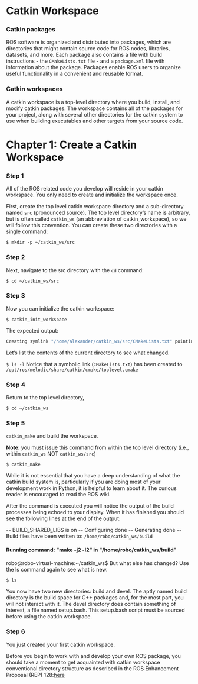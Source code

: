 # Catkin Workspace

### Catkin packages
ROS software is organized and distributed into packages, which are directories that might contain source code for ROS nodes, libraries, datasets, and more. Each package also contains a file with build instructions - the `CMakeLists.txt` file - and a `package.xml` file with information about the package. Packages enable ROS users to organize useful functionality in a convenient and reusable format.

### Catkin workspaces
A catkin workspace is a top-level directory where you build, install, and modify catkin packages. The workspace contains all of the packages for your project, along with several other directories for the catkin system to use when building executables and other targets from your source code.

# Chapter 1: Create a Catkin Workspace

### Step 1
All of the ROS related code you develop will reside in your catkin workspace. You only need to create and initialize the workspace once.

First, create the top level catkin workspace directory and a sub-directory named `src` (pronounced source). The top level directory’s name is arbitrary, but is often called `catkin_ws` (an abbreviation of catkin_workspace), so we will follow this convention. You can create these two directories with a single command:

`$ mkdir -p ~/catkin_ws/src`

### Step 2

Next, navigate to the src directory with the `cd` command:

`$ cd ~/catkin_ws/src`

### Step 3

Now you can initialize the catkin workspace:

`$ catkin_init_workspace`

The expected output:

```bash
Creating symlink "/home/alexander/catkin_ws/src/CMakeLists.txt" pointing to "/opt/ros/melodic/share/catkin/cmake/toplevel.cmake"
```

Let’s list the contents of the current directory to see what changed.

`$ ls -l`
Notice that a symbolic link (`CMakeLists.txt`) has been created to `/opt/ros/melodic/share/catkin/cmake/toplevel.cmake`

### Step 4
Return to the top level directory,

`$ cd ~/catkin_ws`

### Step 5 

`catkin_make` and build the workspace.

**Note**: you must issue this command from within the top level directory (i.e., within `catkin_ws` NOT `catkin_ws/src`)

`$ catkin_make`

While it is not essential that you have a deep understanding of what the catkin build system is, particularly if you are doing most of your development work in Python, it is helpful to learn about it. The curious reader is encouraged to read the ROS wiki.

After the command is executed you will notice the output of the build processes being echoed to your display. When it has finished you should see the following lines at the end of the output:

-- BUILD_SHARED_LIBS is on
-- Configuring done
-- Generating done
-- Build files have been written to: `/home/robo/catkin_ws/build`

#### Running command: "make -j2 -l2" in "/home/robo/catkin_ws/build"

robo@robo-virtual-machine:~/catkin_ws$
But what else has changed? Use the ls command again to see what is new.

`$ ls`

You now have two new directories: build and devel. The aptly named build directory is the build space for C++ packages and, for the most part, you will not interact with it. The devel directory does contain something of interest, a file named setup.bash. This setup.bash script must be sourced before using the catkin workspace.

### Step 6
 You just created your first catkin workspace.

Before you begin to work with and develop your own ROS package, you should take a moment to get acquainted with catkin workspace conventional directory structure as described in the ROS Enhancement Proposal (REP) 128:[here](http://www.ros.org/reps/rep-0128.html)
